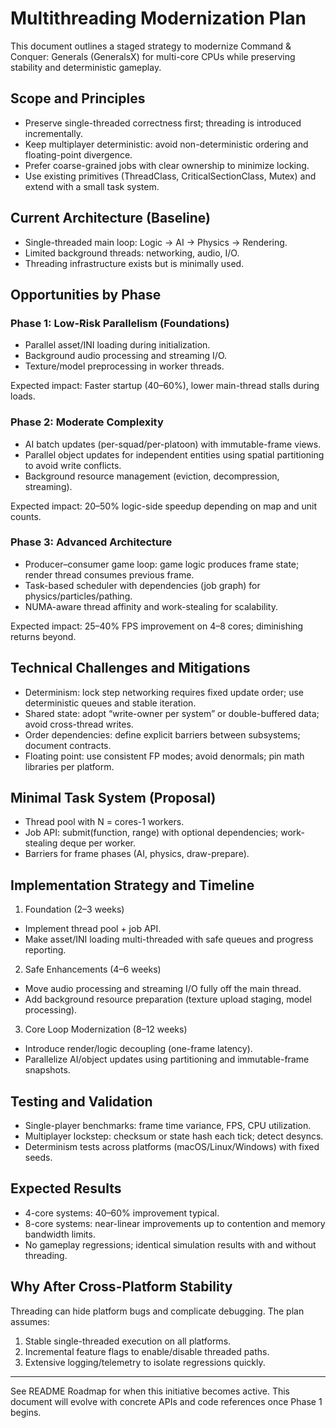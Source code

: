 # Multithreading Modernization Plan

This document outlines a staged strategy to modernize Command & Conquer: Generals (GeneralsX) for multi-core CPUs while preserving stability and deterministic gameplay.

## Scope and Principles

- Preserve single-threaded correctness first; threading is introduced incrementally.
- Keep multiplayer deterministic: avoid non-deterministic ordering and floating-point divergence.
- Prefer coarse-grained jobs with clear ownership to minimize locking.
- Use existing primitives (ThreadClass, CriticalSectionClass, Mutex) and extend with a small task system.

## Current Architecture (Baseline)

- Single-threaded main loop: Logic → AI → Physics → Rendering.
- Limited background threads: networking, audio, I/O.
- Threading infrastructure exists but is minimally used.

## Opportunities by Phase

### Phase 1: Low-Risk Parallelism (Foundations)
- Parallel asset/INI loading during initialization.
- Background audio processing and streaming I/O.
- Texture/model preprocessing in worker threads.

Expected impact: Faster startup (40–60%), lower main-thread stalls during loads.

### Phase 2: Moderate Complexity
- AI batch updates (per-squad/per-platoon) with immutable-frame views.
- Parallel object updates for independent entities using spatial partitioning to avoid write conflicts.
- Background resource management (eviction, decompression, streaming).

Expected impact: 20–50% logic-side speedup depending on map and unit counts.

### Phase 3: Advanced Architecture
- Producer–consumer game loop: game logic produces frame state; render thread consumes previous frame.
- Task-based scheduler with dependencies (job graph) for physics/particles/pathing.
- NUMA-aware thread affinity and work-stealing for scalability.

Expected impact: 25–40% FPS improvement on 4–8 cores; diminishing returns beyond.

## Technical Challenges and Mitigations

- Determinism: lock step networking requires fixed update order; use deterministic queues and stable iteration.
- Shared state: adopt “write-owner per system” or double-buffered data; avoid cross-thread writes.
- Order dependencies: define explicit barriers between subsystems; document contracts.
- Floating point: use consistent FP modes; avoid denormals; pin math libraries per platform.

## Minimal Task System (Proposal)

- Thread pool with N = cores-1 workers.
- Job API: submit(function, range) with optional dependencies; work-stealing deque per worker.
- Barriers for frame phases (AI, physics, draw-prepare).

## Implementation Strategy and Timeline

1) Foundation (2–3 weeks)
- Implement thread pool + job API.
- Make asset/INI loading multi-threaded with safe queues and progress reporting.

2) Safe Enhancements (4–6 weeks)
- Move audio processing and streaming I/O fully off the main thread.
- Add background resource preparation (texture upload staging, model processing).

3) Core Loop Modernization (8–12 weeks)
- Introduce render/logic decoupling (one-frame latency).
- Parallelize AI/object updates using partitioning and immutable-frame snapshots.

## Testing and Validation

- Single-player benchmarks: frame time variance, FPS, CPU utilization.
- Multiplayer lockstep: checksum or state hash each tick; detect desyncs.
- Determinism tests across platforms (macOS/Linux/Windows) with fixed seeds.

## Expected Results

- 4-core systems: 40–60% improvement typical.
- 8-core systems: near-linear improvements up to contention and memory bandwidth limits.
- No gameplay regressions; identical simulation results with and without threading.

## Why After Cross-Platform Stability

Threading can hide platform bugs and complicate debugging. The plan assumes:
1) Stable single-threaded execution on all platforms.
2) Incremental feature flags to enable/disable threaded paths.
3) Extensive logging/telemetry to isolate regressions quickly.

---

See README Roadmap for when this initiative becomes active. This document will evolve with concrete APIs and code references once Phase 1 begins.
